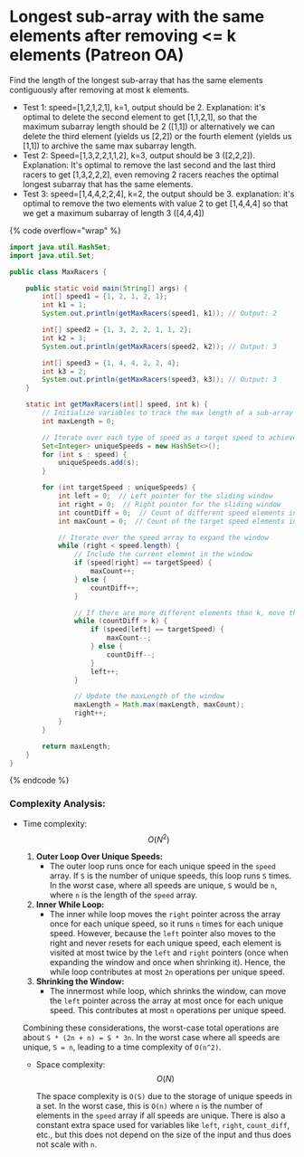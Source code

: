 # Longest sub-array with the same elements after removing <= k elements (Patreon OA)

Find the length of the longest sub-array that has the same elements contiguously after removing at most k elements.

* Test 1: speed=\[1,2,1,2,1], k=1, output should be 2. Explanation: it's optimal to delete the second element to get \[1,1,2,1], so that the maximum subarray length should be 2 (\[1,1]) or alternatively we can delete the third element (yields us \[2,2]) or the fourth element (yields us \[1,1]) to archive the same max subarray length.
* Test 2: Speed=\[1,3,2,2,1,1,2], k=3, output should be 3 (\[2,2,2]). Explanation: It's optimal to remove the last second and the last third racers to get \[1,3,2,2,2], even removing 2 racers reaches the optimal longest subarray that has the same elements.
* Test 3: speed=\[1,4,4,2,2,4], k=2, the output should be 3. explanation: it's optimal to remove the two elements with value 2 to get \[1,4,4,4] so that we get a maximum subarray of length 3 (\[4,4,4])

{% code overflow="wrap" %}
```java
import java.util.HashSet;
import java.util.Set;

public class MaxRacers {

    public static void main(String[] args) {
        int[] speed1 = {1, 2, 1, 2, 1};
        int k1 = 1;
        System.out.println(getMaxRacers(speed1, k1)); // Output: 2

        int[] speed2 = {1, 3, 2, 2, 1, 1, 2};
        int k2 = 3;
        System.out.println(getMaxRacers(speed2, k2)); // Output: 3

        int[] speed3 = {1, 4, 4, 2, 2, 4};
        int k3 = 2;
        System.out.println(getMaxRacers(speed3, k3)); // Output: 3
    }

    static int getMaxRacers(int[] speed, int k) {
        // Initialize variables to track the max length of a sub-array
        int maxLength = 0;

        // Iterate over each type of speed as a target speed to achieve in the sub-array
        Set<Integer> uniqueSpeeds = new HashSet<>();
        for (int s : speed) {
            uniqueSpeeds.add(s);
        }

        for (int targetSpeed : uniqueSpeeds) {
            int left = 0;  // Left pointer for the sliding window
            int right = 0;  // Right pointer for the sliding window
            int countDiff = 0;  // Count of different speed elements in the current window
            int maxCount = 0;  // Count of the target speed elements in the current window

            // Iterate over the speed array to expand the window
            while (right < speed.length) {
                // Include the current element in the window
                if (speed[right] == targetSpeed) {
                    maxCount++;
                } else {
                    countDiff++;
                }

                // If there are more different elements than k, move the left pointer
                while (countDiff > k) {
                    if (speed[left] == targetSpeed) {
                        maxCount--;
                    } else {
                        countDiff--;
                    }
                    left++;
                }

                // Update the maxLength of the window
                maxLength = Math.max(maxLength, maxCount);
                right++;
            }
        }

        return maxLength;
    }
}

```
{% endcode %}

### Complexity Analysis:

*   Time complexity: $$O(N^2)$$

    1. **Outer Loop Over Unique Speeds:**
       * The outer loop runs once for each unique speed in the `speed` array. If `S` is the number of unique speeds, this loop runs `S` times. In the worst case, where all speeds are unique, `S` would be `n`, where `n` is the length of the `speed` array.
    2. **Inner While Loop:**
       * The inner while loop moves the `right` pointer across the array once for each unique speed, so it runs `n` times for each unique speed. However, because the `left` pointer also moves to the right and never resets for each unique speed, each element is visited at most twice by the `left` and `right` pointers (once when expanding the window and once when shrinking it). Hence, the while loop contributes at most `2n` operations per unique speed.
    3. **Shrinking the Window:**
       * The innermost while loop, which shrinks the window, can move the `left` pointer across the array at most once for each unique speed. This contributes at most `n` operations per unique speed.

    Combining these considerations, the worst-case total operations are about `S * (2n + n) = S * 3n`. In the worst case where all speeds are unique, `S = n`, leading to a time complexity of `O(n^2)`.

    *   Space complexity: $$O(N)$$

        The space complexity is `O(S)` due to the storage of unique speeds in a set. In the worst case, this is `O(n)` where `n` is the number of elements in the `speed` array if all speeds are unique. There is also a constant extra space used for variables like `left`, `right`, `count_diff`, etc., but this does not depend on the size of the input and thus does not scale with `n`.
